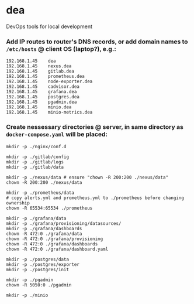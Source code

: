 # dea
DevOps tools for local development 

### Add IP routes to router's DNS records, or add domain names to `/etc/hosts` @ client OS (laptop?), e.g.:
```
192.168.1.45	dea
192.168.1.45	nexus.dea
192.168.1.45	gitlab.dea
192.168.1.45	prometheus.dea
192.168.1.45	node-exporter.dea
192.168.1.45	cadvisor.dea
192.168.1.45	grafana.dea
192.168.1.45	postgres.dea
192.168.1.45	pgadmin.dea
192.168.1.45	minio.dea
192.168.1.45	minio-metrics.dea

```

### Create nessessary directories @ server, in same directory as `docker-compose.yaml` will be placed:
```
mkdir -p ./nginx/conf.d

mkdir -p ./gitlab/config
mkdir -p ./gitlab/logs
mkdir -p ./gitlab/data

mkdir -p ./nexus/data # ensure "chown -R 200:200 ./nexus/data"
chown -R 200:200 ./nexus/data

mkdir -p ./prometheus/data
# copy alerts.yml and prometheus.yml to ./prometheus before changing ownership
chown -R 65534:65534 ./prometheus

mkdir -p ./grafana/data
mkdir -p ./grafana/provisioning/datasources/
mkdir -p ./grafana/dashboards
chown -R 472:0 ./grafana/data
chown -R 472:0 ./grafana/provisioning
chown -R 472:0 ./grafana/dashboards
chown -R 472:0 ./grafana/dashboard.yaml

mkdir -p ./postgres/data
mkdir -p ./postgres/exporter
mkdir -p ./postgres/init

mkdir -p ./pgadmin
chown -R 5050:0 ./pgadmin

mkdir -p ./minio
```
